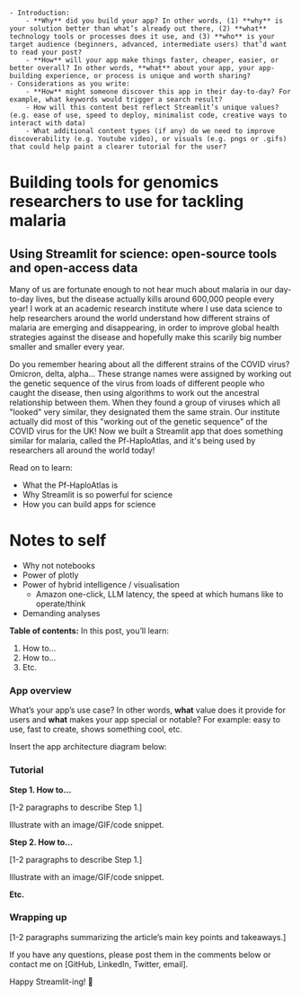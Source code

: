 ```
- Introduction:
    - **Why** did you build your app? In other words, (1) **why** is your solution better than what’s already out there, (2) **what** technology tools or processes does it use, and (3) **who** is your target audience (beginners, advanced, intermediate users) that’d want to read your post?
    - **How** will your app make things faster, cheaper, easier, or better overall? In other words, **what** about your app, your app-building experience, or process is unique and worth sharing?
- Considerations as you write:
    - **How** might someone discover this app in their day-to-day? For example, what keywords would trigger a search result?
    - How will this content best reflect Streamlit’s unique values? (e.g. ease of use, speed to deploy, minimalist code, creative ways to interact with data)
    - What additional content types (if any) do we need to improve discoverability (e.g. Youtube video), or visuals (e.g. pngs or .gifs) that could help paint a clearer tutorial for the user?
```

# Building tools for genomics researchers to use for tackling malaria

## Using Streamlit for science: open-source tools and open-access data

Many of us are fortunate enough to not hear much about malaria in our day-to-day lives, but the disease actually kills around 600,000 people every year! I work at an academic research institute where I use data science to help researchers around the world understand how different strains of malaria are emerging and disappearing, in order to improve global health strategies against the disease and hopefully make this scarily big number smaller and smaller every year. 

Do you remember hearing about all the different strains of the COVID virus? Omicron, delta, alpha... These strange names were assigned by working out the genetic sequence of the virus from loads of different people who caught the disease, then using algorithms to work out the ancestral relationship between them. When they found a group of viruses which all "looked" very similar, they designated them the same strain. Our institute actually did most of this "working out of the genetic sequence" of the COVID virus for the UK! Now we built a Streamlit app that does something similar for malaria, called the Pf-HaploAtlas, and it's being used by researchers all around the world today! 

Read on to learn:
- What the Pf-HaploAtlas is
- Why Streamlit is so powerful for science
- How you can build apps for science



# Notes to self
- Why not notebooks
- Power of plotly
- Power of hybrid intelligence / visualisation
    - Amazon one-click, LLM latency, the speed at which humans like to operate/think
- Demanding analyses



**Table of contents:** In this post, you’ll learn:

1. How to…
2. How to…
3. Etc.

### App overview

What’s your app’s use case? In other words, **what** value does it provide for users and **what** makes your app special or notable? For example: easy to use, fast to create, shows something cool, etc.

Insert the app architecture diagram below:

[]()

### Tutorial

**Step 1. How to…**

[1-2 paragraphs to describe Step 1.]

Illustrate with an image/GIF/code snippet.

**Step 2. How to…**

[1-2 paragraphs to describe Step 1.]

Illustrate with an image/GIF/code snippet.

**Etc.**

### Wrapping up

[1-2 paragraphs summarizing the article’s main key points and takeaways.] 

If you have any questions, please post them in the comments below or contact me on [GitHub, LinkedIn, Twitter, email].

Happy Streamlit-ing! 🎈
